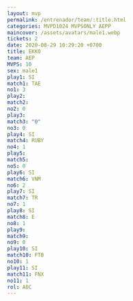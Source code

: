 ```yaml
---
layout: mvp
permalink: /entrenador/team/:title.html
categories: MVPD1024 MVPSONLY AEPP
maincover: /assets/avatars/male1.webp
tickets: 2
date: 2020-08-29 10:29:20 +0700
title: EKKO
team: AEP
MVPS: 10
sex: male1
play1: SI
match1: TAE
no1: 3
play2: 
match2: 
no2: 0
play3: 
match3: "0"
no3: 0
play4: SI
match4: RUBY
no4: 1
play5: 
match5: 
no5: 0
play6: SI
match6: VNM
no6: 2
play7: SI
match7: TR
no7: 1
play8: SI
match8: E
no8: 1
play9: 
match9: 
no9: 0
play10: SI
match10: FTB
no10: 1
play11: SI
match11: FNX
no11: 1
rol: ADC
---
```

